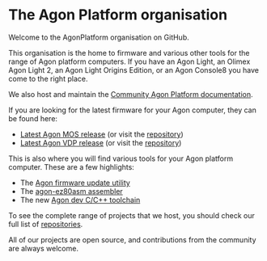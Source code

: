 # The Agon Platform organisation

Welcome to the AgonPlatform organisation on GitHub.

This organisation is the home to firmware and various other tools for the range of Agon platform computers.  If you have an Agon Light, an Olimex Agon Light 2, an Agon Light Origins Edition, or an Agon Console8 you have come to the right place.

We also host and maintain the [Community Agon Platform documentation](https://agonplatform.github.io/agon-docs/).

If you are looking for the latest firmware for your Agon computer, they can be found here:

* [Latest Agon MOS release](https://github.com/AgonPlatform/agon-mos/releases/latest)  (or visit the [repository](https://github.com/AgonPlatform/agon-mos))
* [Latest Agon VDP release](https://github.com/AgonPlatform/agon-vdp/releases/latest)  (or visit the [repository](https://github.com/AgonPlatform/agon-vdp))

This is also where you will find various tools for your Agon platform computer.  These are a few highlights:

* The [Agon firmware update utility](https://github.com/AgonPlatform/agon-vdp)
* The [agon-ez80asm assembler](https://github.com/AgonPlatform/agon-ez80asm)
* The new [Agon dev C/C++ toolchain](https://github.com/AgonPlatform/agondev)

To see the complete range of projects that we host, you should check our full list of [repositories](https://github.com/orgs/AgonPlatform/repositories).

All of our projects are open source, and contributions from the community are always welcome.
